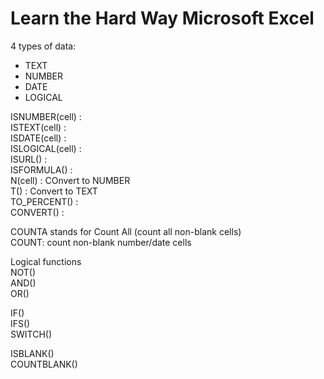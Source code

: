 # Learn the Hard Way Microsoft Excel

4 types of data:
- TEXT
- NUMBER
- DATE
- LOGICAL 

ISNUMBER(cell) :   
ISTEXT(cell) :  
ISDATE(cell) :  
ISLOGICAL(cell) :  
ISURL() :  
ISFORMULA() :  
N(cell) : COnvert to NUMBER  
T() : Convert to TEXT  
TO_PERCENT() :  
CONVERT() :  

COUNTA stands for Count All (count all non-blank cells)  
COUNT: count non-blank number/date cells  

Logical functions  
NOT()  
AND()  
OR()  

IF()  
IFS()  
SWITCH()  

ISBLANK()  
COUNTBLANK()  


